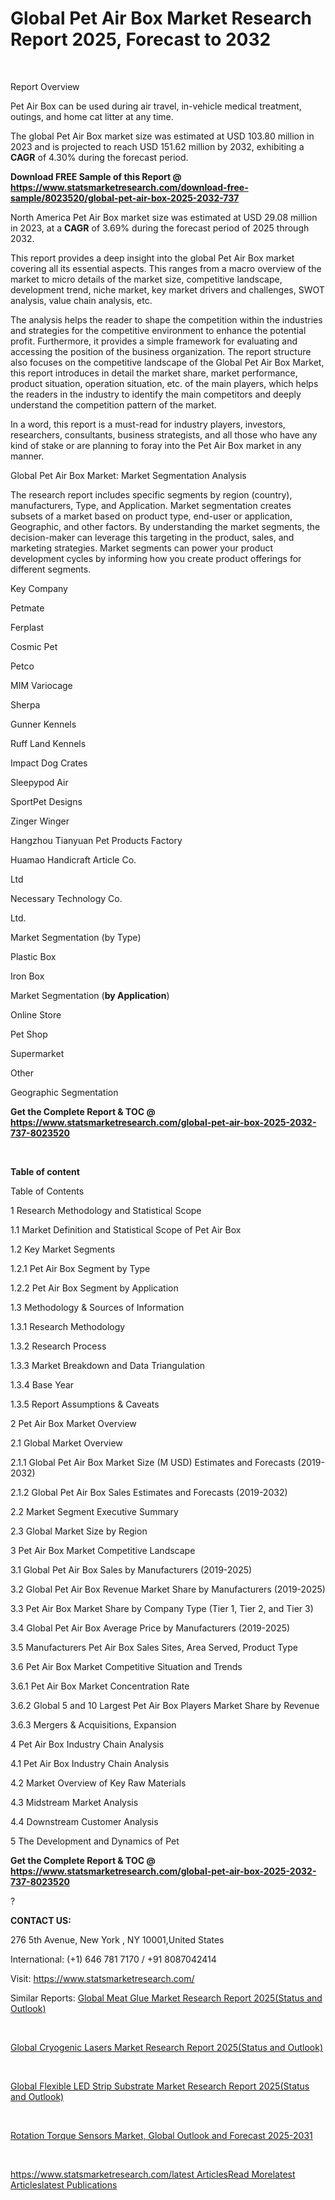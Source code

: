 <h1>Global Pet Air Box Market Research Report 2025, Forecast to 2032</h1><br/><p>Report Overview</p>
 
 
 
 <p>Pet Air Box can be used during air travel, in-vehicle medical treatment, outings, and home cat litter at any time.</p>
 
 
 
 <p>The global Pet Air Box market size was estimated at USD 103.80 million in 2023 and is projected to reach USD 151.62 million by 2032, exhibiting a <strong>CAGR</strong> of 4.30% during the forecast period.</p>
 
 
 
 <p><strong>Download FREE Sample of this Report @ <a href="https://www.statsmarketresearch.com/download-free-sample/8023520/global-pet-air-box-2025-2032-737">https://www.statsmarketresearch.com/download-free-sample/8023520/global-pet-air-box-2025-2032-737</a></strong></p>
 
 
 
 <p>North America Pet Air Box market size was estimated at USD 29.08 million in 2023, at a <strong>CAGR</strong> of 3.69% during the forecast period of 2025 through 2032.</p>
 
 
 
 <p>This report provides a deep insight into the global Pet Air Box market covering all its essential aspects. This ranges from a macro overview of the market to micro details of the market size, competitive landscape, development trend, niche market, key market drivers and challenges, SWOT analysis, value chain analysis, etc.</p>
 
 
 
 <p>The analysis helps the reader to shape the competition within the industries and strategies for the competitive environment to enhance the potential profit. Furthermore, it provides a simple framework for evaluating and accessing the position of the business organization. The report structure also focuses on the competitive landscape of the Global Pet Air Box Market, this report introduces in detail the market share, market performance, product situation, operation situation, etc. of the main players, which helps the readers in the industry to identify the main competitors and deeply understand the competition pattern of the market.</p>
 
 
 
 <p>In a word, this report is a must-read for industry players, investors, researchers, consultants, business strategists, and all those who have any kind of stake or are planning to foray into the Pet Air Box market in any manner.</p>
 
 
 
 <p>Global Pet Air Box Market: Market Segmentation Analysis</p>
 
 
 
 <p>The research report includes specific segments by region (country), manufacturers, Type, and Application. Market segmentation creates subsets of a market based on product type, end-user or application, Geographic, and other factors. By understanding the market segments, the decision-maker can leverage this targeting in the product, sales, and marketing strategies. Market segments can power your product development cycles by informing how you create product offerings for different segments.</p>
 
 
 
 <p>Key Company</p>
 
 
 
 <p>Petmate</p>
 
 
 
 <p>Ferplast</p>
 
 
 
 <p>Cosmic Pet</p>
 
 
 
 <p>Petco</p>
 
 
 
 <p>MIM Variocage</p>
 
 
 
 <p>Sherpa</p>
 
 
 
 <p>Gunner Kennels</p>
 
 
 
 <p>Ruff Land Kennels</p>
 
 
 
 <p>Impact Dog Crates</p>
 
 
 
 <p>Sleepypod Air</p>
 
 
 
 <p>SportPet Designs</p>
 
 
 
 <p>Zinger Winger</p>
 
 
 
 <p>Hangzhou Tianyuan Pet Products Factory</p>
 
 
 
 <p>Huamao Handicraft Article Co.</p>
 
 
 
 <p>Ltd</p>
 
 
 
 <p>Necessary Technology Co.</p>
 
 
 
 <p>Ltd.</p>
 
 
 
 <p>Market Segmentation (by Type)</p>
 
 
 
 <p>Plastic Box</p>
 
 
 
 <p>Iron Box</p>
 
 
 
 <p>Market Segmentation (<strong>by Application</strong>)</p>
 
 
 
 <p>Online Store</p>
 
 
 
 <p>Pet Shop</p>
 
 
 
 <p>Supermarket</p>
 
 
 
 <p>Other</p>
 
 
 
 <p>Geographic Segmentation</p>
 
 
 
 <div><b>Get the Complete Report & TOC @ <a href="https://www.statsmarketresearch.com/global-pet-air-box-2025-2032-737-8023520">https://www.statsmarketresearch.com/global-pet-air-box-2025-2032-737-8023520</a></b></div>
 
 
 
 <p><br />
 
 <b>Table of content</b></p>
 
 
 
 <p>Table of Contents<br />
 
 1 Research Methodology and Statistical Scope<br />
 
 1.1 Market Definition and Statistical Scope of Pet Air Box<br />
 
 1.2 Key Market Segments<br />
 
 1.2.1 Pet Air Box Segment by Type<br />
 
 1.2.2 Pet Air Box Segment by Application<br />
 
 1.3 Methodology & Sources of Information<br />
 
 1.3.1 Research Methodology<br />
 
 1.3.2 Research Process<br />
 
 1.3.3 Market Breakdown and Data Triangulation<br />
 
 1.3.4 Base Year<br />
 
 1.3.5 Report Assumptions & Caveats<br />
 
 2 Pet Air Box Market Overview<br />
 
 2.1 Global Market Overview<br />
 
 2.1.1 Global Pet Air Box Market Size (M USD) Estimates and Forecasts (2019-2032)<br />
 
 2.1.2 Global Pet Air Box Sales Estimates and Forecasts (2019-2032)<br />
 
 2.2 Market Segment Executive Summary<br />
 
 2.3 Global Market Size by Region<br />
 
 3 Pet Air Box Market Competitive Landscape<br />
 
 3.1 Global Pet Air Box Sales by Manufacturers (2019-2025)<br />
 
 3.2 Global Pet Air Box Revenue Market Share by Manufacturers (2019-2025)<br />
 
 3.3 Pet Air Box Market Share by Company Type (Tier 1, Tier 2, and Tier 3)<br />
 
 3.4 Global Pet Air Box Average Price by Manufacturers (2019-2025)<br />
 
 3.5 Manufacturers Pet Air Box Sales Sites, Area Served, Product Type<br />
 
 3.6 Pet Air Box Market Competitive Situation and Trends<br />
 
 3.6.1 Pet Air Box Market Concentration Rate<br />
 
 3.6.2 Global 5 and 10 Largest Pet Air Box Players Market Share by Revenue<br />
 
 3.6.3 Mergers & Acquisitions, Expansion<br />
 
 4 Pet Air Box Industry Chain Analysis<br />
 
 4.1 Pet Air Box Industry Chain Analysis<br />
 
 4.2 Market Overview of Key Raw Materials<br />
 
 4.3 Midstream Market Analysis<br />
 
 4.4 Downstream Customer Analysis<br />
 
 5 The Development and Dynamics of Pet</p>
 
 
 
 <div><b>Get the Complete Report & TOC @ <a href="https://www.statsmarketresearch.com/global-pet-air-box-2025-2032-737-8023520">https://www.statsmarketresearch.com/global-pet-air-box-2025-2032-737-8023520</a></b></div>
 
 
 
 <p>? </p>
 
 
 
 <p><b>CONTACT US:</b><br />
 
 276 5th Avenue, New York , NY 10001,United States<br />
 
 International: (+1) 646 781 7170 / +91 8087042414<br />
 
 Visit: <a href="https://www.statsmarketresearch.com/">https://www.statsmarketresearch.com/</a><br />
 
 Similar Reports: <a href="https://www.statsmarketresearch.com/global-pet-air-box-2025-2032-737-8023520">Global Meat Glue Market Research Report 2025(Status and Outlook)</a><br />
 
 <br />
 
 <a href="https://www.statsmarketresearch.com/global-pet-air-box-2025-2032-737-8023520">Global Cryogenic Lasers Market Research Report 2025(Status and Outlook)</a><br />
 
 <br />
 
 <a href="https://www.statsmarketresearch.com/global-pet-air-box-2025-2032-737-8023520">Global Flexible LED Strip Substrate Market Research Report 2025(Status and Outlook)</a><br />
 
 <br />
 
 <a href="https://www.statsmarketresearch.com/global-pet-air-box-2025-2032-737-8023520">Rotation Torque Sensors Market, Global Outlook and Forecast 2025-2031</a><br />
 
 <br />
 
 <a href="https://gyeongbokgung.com">https://www.statsmarketresearch.com/</a><a href="https://hallyeomaritime.com">latest Articles</a><a href="https://jingwansa.com">Read More</a><a href="https://nguoiviet.jp/">latest Articles</a><a href="https://www.intelmarketresearch.com/">latest Publications</a></p>